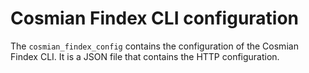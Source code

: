 # Cosmian Findex CLI configuration

The `cosmian_findex_config` contains the configuration of the Cosmian Findex CLI. It is a JSON file that contains the HTTP configuration.
